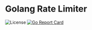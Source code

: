# Golang Rate Limiter
![License][license-img]
[![Go Report Card][goreport-img]][goreport-url]


[license-img]: https://img.shields.io/badge/license-MIT-blue.svg
[goreport-url]: https://goreportcard.com/report/github.com/hoangndst/ratelimit
[goreport-img]: https://goreportcard.com/badge/github.com/hoangndst/ratelimit
